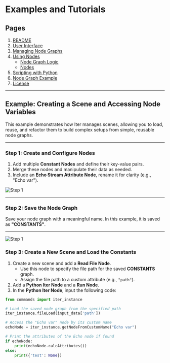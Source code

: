 # Examples and Tutorials

## Pages

1. [README](../README.md)
2. [User Interface](./ui-overview.md)
3. [Managing Node Graphs](./managing-node-graphs.md)
4. [Using Nodes](./using-nodes.md)
   - [Node Graph Logic](./node-graph-logic.md)
   - [Nodes](./node-list.md)
5. [Scripting with Python](./scripting-with-python.md)
6. [Node Graph Example](./basic-node-graph-example.md)
7. [License](./license.md)

---


## Example: Creating a Scene and Accessing Node Variables

This example demonstrates how Iter manages scenes, allowing you to load, reuse, and refactor them to build complex setups from simple, reusable node graphs.

---

### Step 1: Create and Configure Nodes

1. Add multiple **Constant Nodes** and define their key-value pairs. 
2. Merge these nodes and manipulate their data as needed.
3. Include an **Echo Stream Attribute Node**, rename it for clarity (e.g., "Echo var").

![Step 1](https://i.imgur.com/9Oy0txQ.png)

---

### Step 2: Save the Node Graph

Save your node graph with a meaningful name. In this example, it is saved as **"CONSTANTS"**.

---

![Step 1](https://i.imgur.com/rcIcyiu.png)

### Step 3: Create a New Scene and Load the Constants

1. Create a new scene and add a **Read File Node**.
   - Use this node to specify the file path for the saved **CONSTANTS** graph.
   - Assign the file path to a custom attribute (e.g., `"path"`).
2. Add a **Python Iter Node** and a **Run Node**.
3. In the **Python Iter Node**, input the following code:

```python
from commands import iter_instance

# Load the saved node graph from the specified path
iter_instance.fileLoad(input_data['path'])

# Access the "Echo var" node by its custom name
echoNode = iter_instance.getNodeFromCustomName("Echo var")

# Print the attributes of the Echo node if found
if echoNode:
    print(echoNode.calcAttributes())
else:
    print({'test': None})





